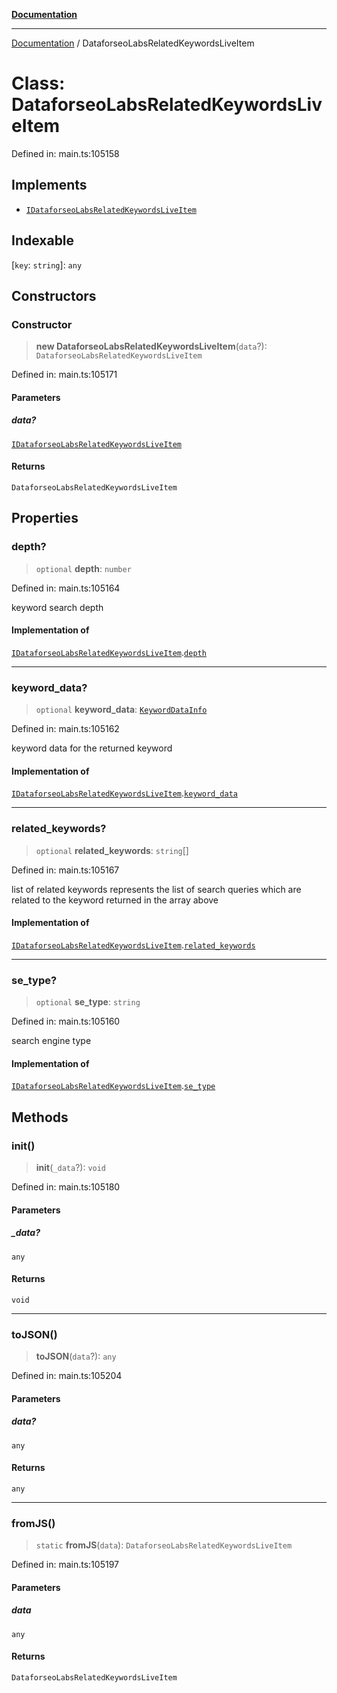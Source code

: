 [**Documentation**](../README.md)

***

[Documentation](../README.md) / DataforseoLabsRelatedKeywordsLiveItem

# Class: DataforseoLabsRelatedKeywordsLiveItem

Defined in: main.ts:105158

## Implements

- [`IDataforseoLabsRelatedKeywordsLiveItem`](../interfaces/IDataforseoLabsRelatedKeywordsLiveItem.md)

## Indexable

\[`key`: `string`\]: `any`

## Constructors

### Constructor

> **new DataforseoLabsRelatedKeywordsLiveItem**(`data`?): `DataforseoLabsRelatedKeywordsLiveItem`

Defined in: main.ts:105171

#### Parameters

##### data?

[`IDataforseoLabsRelatedKeywordsLiveItem`](../interfaces/IDataforseoLabsRelatedKeywordsLiveItem.md)

#### Returns

`DataforseoLabsRelatedKeywordsLiveItem`

## Properties

### depth?

> `optional` **depth**: `number`

Defined in: main.ts:105164

keyword search depth

#### Implementation of

[`IDataforseoLabsRelatedKeywordsLiveItem`](../interfaces/IDataforseoLabsRelatedKeywordsLiveItem.md).[`depth`](../interfaces/IDataforseoLabsRelatedKeywordsLiveItem.md#depth)

***

### keyword\_data?

> `optional` **keyword\_data**: [`KeywordDataInfo`](KeywordDataInfo.md)

Defined in: main.ts:105162

keyword data for the returned keyword

#### Implementation of

[`IDataforseoLabsRelatedKeywordsLiveItem`](../interfaces/IDataforseoLabsRelatedKeywordsLiveItem.md).[`keyword_data`](../interfaces/IDataforseoLabsRelatedKeywordsLiveItem.md#keyword_data)

***

### related\_keywords?

> `optional` **related\_keywords**: `string`[]

Defined in: main.ts:105167

list of related keywords
represents the list of search queries which are related to the keyword returned in the array above

#### Implementation of

[`IDataforseoLabsRelatedKeywordsLiveItem`](../interfaces/IDataforseoLabsRelatedKeywordsLiveItem.md).[`related_keywords`](../interfaces/IDataforseoLabsRelatedKeywordsLiveItem.md#related_keywords)

***

### se\_type?

> `optional` **se\_type**: `string`

Defined in: main.ts:105160

search engine type

#### Implementation of

[`IDataforseoLabsRelatedKeywordsLiveItem`](../interfaces/IDataforseoLabsRelatedKeywordsLiveItem.md).[`se_type`](../interfaces/IDataforseoLabsRelatedKeywordsLiveItem.md#se_type)

## Methods

### init()

> **init**(`_data`?): `void`

Defined in: main.ts:105180

#### Parameters

##### \_data?

`any`

#### Returns

`void`

***

### toJSON()

> **toJSON**(`data`?): `any`

Defined in: main.ts:105204

#### Parameters

##### data?

`any`

#### Returns

`any`

***

### fromJS()

> `static` **fromJS**(`data`): `DataforseoLabsRelatedKeywordsLiveItem`

Defined in: main.ts:105197

#### Parameters

##### data

`any`

#### Returns

`DataforseoLabsRelatedKeywordsLiveItem`

